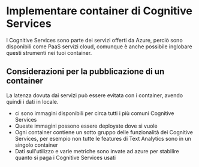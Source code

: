# Implementare container di Cognitive Services

I Cognitive Services sono parte dei servizi offerti da Azure, perciò sono disponibili come PaaS servizi cloud, comunque è anche possibile inglobare questi strumenti nei tuoi container.

## Considerazioni per la pubblicazione di un container

La latenza dovuta dai servizi può essere evitata con i container, avendo quindi i dati in locale.

- ci sono immagini disponibili per circa tutti i più comuni Cognitive Services
- Queste immagini possono essere deployate dove si vuole
- Ogni container contiene un sotto gruppo delle funzionalità dei Cognitive Services, per esempio non tutte le features di Text Analytics sono in un singolo container
- Dati sull'utilizzo e varie metriche sono invate ad azure per stabilire quanto si paga i Cognitive Services usati
